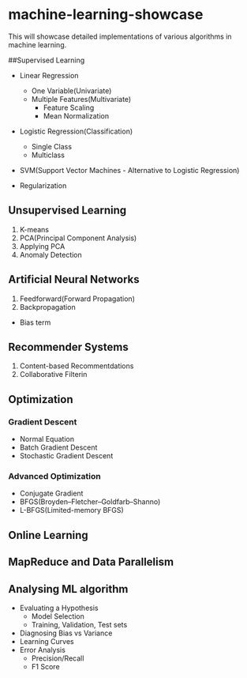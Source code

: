 # machine-learning-showcase
This will showcase detailed implementations of various algorithms in machine learning.

##Supervised Learning
* Linear Regression
  * One Variable(Univariate)
  * Multiple Features(Multivariate) 
    * Feature Scaling
    * Mean Normalization
* Logistic Regression(Classification)
  * Single Class
  * Multiclass
* SVM(Support Vector Machines - Alternative to Logistic Regression)

* Regularization

## Unsupervised Learning
1. K-means
2. PCA(Principal Component Analysis)
3. Applying PCA
4. Anomaly Detection

## Artificial Neural Networks
1. Feedforward(Forward Propagation)
2. Backpropagation

* Bias term 

## Recommender Systems
1. Content-based Recommentdations
2. Collaborative Filterin

## Optimization
### Gradient Descent
* Normal Equation
* Batch Gradient Descent
* Stochastic Gradient Descent
### Advanced Optimization
* Conjugate Gradient
* BFGS(Broyden–Fletcher–Goldfarb–Shanno)
* L-BFGS(Limited-memory BFGS)

## Online Learning

## MapReduce and Data Parallelism

## Analysing ML algorithm
* Evaluating a Hypothesis
  * Model Selection
  * Training, Validation, Test sets
* Diagnosing Bias vs Variance
* Learning Curves
* Error Analysis
  * Precision/Recall
  * F1 Score
